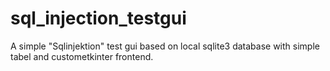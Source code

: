 # sql_injection_testgui
A simple "Sqlinjektion" test gui based on local sqlite3 database with simple tabel and custometkinter frontend.
